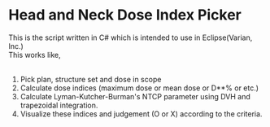# Head and Neck Dose Index Picker
This is the script written in C# which is intended to use in Eclipse(Varian, Inc.)<br>
This works like,<br><br>
1. Pick plan, structure set and dose in scope<br>
2. Calculate dose indices (maximum dose or mean dose or D**% or etc.)<br>
3. Calculate Lyman-Kutcher-Burman's NTCP parameter using DVH and trapezoidal integration.<br>
4. Visualize these indices and judgement (O or X) according to the criteria.<br>
